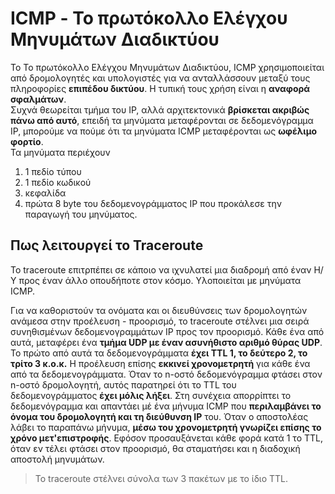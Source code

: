 # ICMP - Το πρωτόκολλο Ελέγχου Μηνυμάτων Διαδικτύου

Το Το πρωτόκολλο Ελέγχου Μηνυμάτων Διαδικτύου, ICMP χρησιμοποιείται από δρομολογητές και υπολογιστές για να ανταλλάσσουν μεταξύ τους πληροφορίες **επιπέδου δικτύου**. Η τυπική τους χρήση είναι η **αναφορά σφαλμάτων**.  
Συχνά θεωρείται τμήμα του IP, αλλά αρχιτεκτονικά **βρίσκεται ακριβώς πάνω από αυτό**, επειδή τα μηνύματα μεταφέρονται σε δεδομενόγραμμα IP, μπορούμε να πούμε ότι τα μηνύματα ICMP μεταφέρονται ως **ωφέλιμο φορτίο**.  
Τα μηνύματα περιέχουν
1. 1 πεδίο τύπου
2. 1 πεδίο κωδικού
3. κεφαλίδα
4. πρώτα 8 byte του δεδομενογράμματος IP που προκάλεσε την παραγωγή του μηνύματος.

## Πως λειτουργεί το Traceroute

Το traceroute επιτρπέπει σε κάποιο να ιχνυλατεί μια διαδρομή από έναν Η/Υ προς έναν άλλο οπουδήποτε στον κόσμο. Υλοποιείται με μηνύματα ICMP.  

Για να καθοριστούν τα ονόματα και οι διευθύνσεις των δρομολογητών ανάμεσα στην προέλευση - προορισμό, το traceroute στέλνει μια σειρά συνηθισμένων δεδομενογραμμάτων IP προς τον προορισμό. Κάθε ένα από αυτά, μεταφέρει ένα **τμήμα UDP με έναν ασυνήθιστο αριθμό θύρας UDP**. Το πρώτο από αυτά τα δεδομενογράμματα **έχει TTL 1, το δεύτερο 2, το τρίτο 3 κ.ο.κ.** Η προέλευση επίσης **εκκινεί χρονομετρητή** για κάθε ένα από τα δεδομενογράμματα. Όταν το n-οστό δεδομενόγραμμα φτάσει στον n-οστό δρομολογητή, αυτός παρατηρεί ότι το TTL του δεδομενογράμματος **έχει μόλις λήξει**. Στη συνέχεια απορρίπτει το δεδομενόγραμμα και απαντάει μέ ένα μήνυμα ICMP που **περιλαμβάνει το όνομα του δρομολογητή και τη διεύθυνση IP** του. Όταν ο αποστολέας λάβει το παραπάνω μήνυμα, **μέσω του χρονομετρητή γνωρίζει επίσης το χρόνο μετ'επιστροφής**. Εφόσον προσαυξάνεται κάθε φορά κατά 1 το TTL, όταν εν τέλει φτάσει στον προορισμό, θα σταματήσει και η διαδοχική αποστολή μηνυμάτων.

> Το traceroute στέλνει σύνολα των 3 πακέτων με το ίδιο TTL.